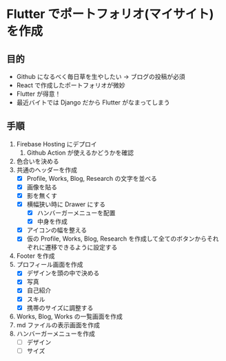 # Flutter でポートフォリオ(マイサイト)を作成

## 目的

- Github になるべく毎日草を生やしたい → ブログの投稿が必須
- React で作成したポートフォリオが微妙
- Flutter が得意！
- 最近バイトでは Django だから Flutter がなまってしまう

## 手順

1. Firebase Hosting にデプロイ
   1. Github Action が使えるかどうかを確認
2. 色合いを決める
3. 共通のヘッダーを作成
   - [x] Profile, Works, Blog, Research の文字を並べる
   - [x] 画像を貼る
   - [x] 影を無くす
   - [x] 横幅狭い時に Drawer にする
     - [x] ハンバーガーメニューを配置
     - [x] 中身を作成
   - [x] アイコンの幅を整える
   - [x] 仮の Profile, Works, Blog, Research を作成して全てのボタンからそれぞれに遷移できるように設定する
4. Footer を作成
5. プロフィール画面を作成
   - [x] デザインを頭の中で決める
   - [x] 写真
   - [x] 自己紹介
   - [x] スキル
   - [x] 携帯のサイズに調整する
6. Works, Blog, Works の一覧画面を作成
7. md ファイルの表示画面を作成
8. ハンバーガーメニューを作成
   - [ ] デザイン
   - [ ] サイズ
